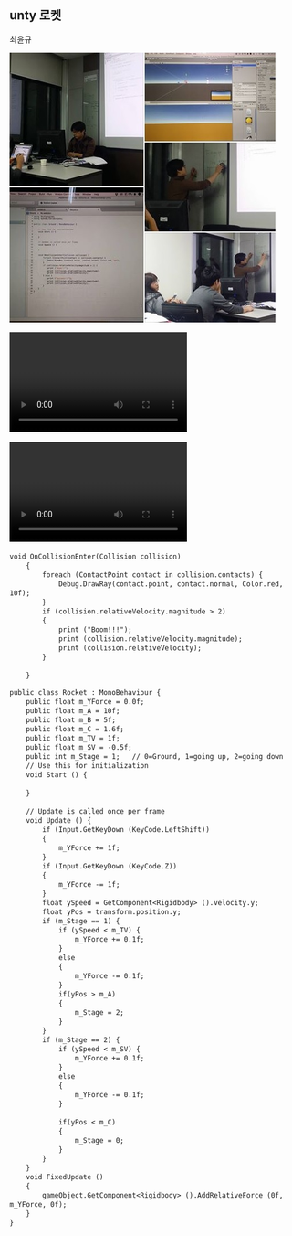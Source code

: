 
## unty 로켓
최윤규

![](/doc/img/part4/d05_unity.jpg)

<video controls="" id="mInlineVideoPlayer" class="_4rv" src="https://video-hkg3-1.xx.fbcdn.net/hvideo-xfp1/v/t42.1790-2/12294384_1651884155053832_803681996_n.mp4?efg=eyJ2ZW5jb2RlX3RhZyI6InN2ZV9zZCJ9&oh=f6097f6fc4bb02e18ecff66979c81671&oe=56574E29" width="311" height="175" data-autoid="autoid_68"></video>

<video controls="" id="mInlineVideoPlayer" class="_4rv" src="https://video-hkg3-1.xx.fbcdn.net/hvideo-xta1/v/t42.1790-2/12288595_970774242980764_2038224815_n.mp4?efg=eyJ2ZW5jb2RlX3RhZyI6InN2ZV9zZCJ9&amp;oh=776876f4dc59820ab851217bbc5c8335&amp;oe=56574D29" width="311" height="175" data-autoid="autoid_68"></video>


```
void OnCollisionEnter(Collision collision)
	{
		foreach (ContactPoint contact in collision.contacts) {
			Debug.DrawRay(contact.point, contact.normal, Color.red, 10f);
		}
		if (collision.relativeVelocity.magnitude > 2)
		{
			print ("Boom!!!");
			print (collision.relativeVelocity.magnitude);
			print (collision.relativeVelocity);
		}

	}

```

```
public class Rocket : MonoBehaviour {
	public float m_YForce = 0.0f;
	public float m_A = 10f;
	public float m_B = 5f;
	public float m_C = 1.6f;
	public float m_TV = 1f;
	public float m_SV = -0.5f;
	public int m_Stage = 1;   // 0=Ground, 1=going up, 2=going down
	// Use this for initialization
	void Start () {

	}

	// Update is called once per frame
	void Update () {
		if (Input.GetKeyDown (KeyCode.LeftShift))
		{
			m_YForce += 1f;
		}
		if (Input.GetKeyDown (KeyCode.Z))
		{
			m_YForce -= 1f;
		}
		float ySpeed = GetComponent<Rigidbody> ().velocity.y;
		float yPos = transform.position.y;
		if (m_Stage == 1) {
			if (ySpeed < m_TV) {
				m_YForce += 0.1f;
			}
			else
			{
				m_YForce -= 0.1f;
			}
			if(yPos > m_A)
			{
				m_Stage = 2;
			}
		}
		if (m_Stage == 2) {
			if (ySpeed < m_SV) {
				m_YForce += 0.1f;
			}
			else
			{
				m_YForce -= 0.1f;
			}

			if(yPos < m_C)
			{
				m_Stage = 0;
			}
		}
	}
	void FixedUpdate ()
	{
		gameObject.GetComponent<Rigidbody> ().AddRelativeForce (0f, m_YForce, 0f);
	}
}



```


